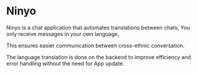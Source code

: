 # Ninyo
Ninyo is a chat application that automates translations between chats, You only receive messages in your own language, 

This ensures easier communication between cross-ethnic conversation.

The language translation is done on the backend to improve efficiency and error handling without the need for App update.
